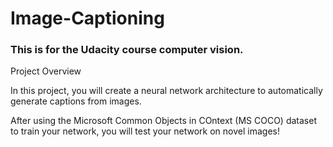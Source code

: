 # Image-Captioning

### This is for the Udacity course computer vision.

Project Overview

In this project, you will create a neural network architecture to automatically generate captions from images.

After using the Microsoft Common Objects in COntext (MS COCO) dataset to train your network, you will test your network on novel images!
